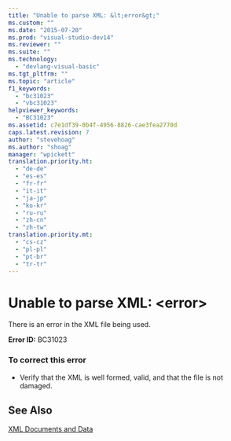 ```yaml
---
title: "Unable to parse XML: &lt;error&gt;"
ms.custom: ""
ms.date: "2015-07-20"
ms.prod: "visual-studio-dev14"
ms.reviewer: ""
ms.suite: ""
ms.technology: 
  - "devlang-visual-basic"
ms.tgt_pltfrm: ""
ms.topic: "article"
f1_keywords: 
  - "bc31023"
  - "vbc31023"
helpviewer_keywords: 
  - "BC31023"
ms.assetid: c7e1df39-0b4f-4956-8826-cae3fea2770d
caps.latest.revision: 7
author: "stevehoag"
ms.author: "shoag"
manager: "wpickett"
translation.priority.ht: 
  - "de-de"
  - "es-es"
  - "fr-fr"
  - "it-it"
  - "ja-jp"
  - "ko-kr"
  - "ru-ru"
  - "zh-cn"
  - "zh-tw"
translation.priority.mt: 
  - "cs-cz"
  - "pl-pl"
  - "pt-br"
  - "tr-tr"
---
```

# Unable to parse XML: &lt;error&gt;
There is an error in the XML file being used.  
  
 **Error ID:** BC31023  
  
### To correct this error  
  
-   Verify that the XML is well formed, valid, and that the file is not damaged.  
  
## See Also  
 [XML Documents and Data](../Topic/XML%20Documents%20and%20Data.md)
